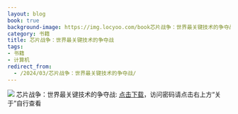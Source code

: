 ```yaml
---
layout: blog
book: true
background-image: https://img.locyoo.com/book芯片战争：世界最关键技术的争夺战.jpg
category: 书籍
title: 芯片战争：世界最关键技术的争夺战
tags:
- 书籍
- 计算机
redirect_from:
  - /2024/03/芯片战争：世界最关键技术的争夺战/
---
```

![](https://img.locyoo.com/book芯片战争：世界最关键技术的争夺战.jpg)
芯片战争：世界最关键技术的争夺战: <a name = "ref1" href="https://url18.ctfile.com/f/50983618-1050121789-33e052?p=3619">点击下载</a>，访问密码请点击右上方“关于”自行查看